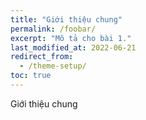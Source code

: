 ```yaml
---
title: "Giới thiệu chung"
permalink: /foobar/
excerpt: "Mô tả cho bài 1."
last_modified_at: 2022-06-21
redirect_from:
  - /theme-setup/
toc: true
---
```


Giới thiệu chung
